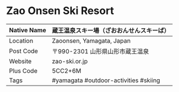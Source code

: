 # Zao Onsen Ski Resort

| Native Name | 蔵王温泉スキー場（ざおおんせんスキーば） |
|-------------|------------------------------------------|
| Location    | Zaoonsen, Yamagata, Japan                |
| Post Code   | 〒990-2301 山形県山形市蔵王温泉          |
| Website     | zao-ski.or.jp                            |
| Plus Code   | 5CC2+6M                                  |
| Tags        | #yamagata #outdoor-activities #skiing    |

